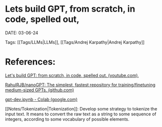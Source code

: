
# Lets build GPT, from scratch, in code, spelled out,


DATE:  03-06-24


Tags: [[Tags/LLMs|LLMs]],  [[Tags/Andrej Karpathy|Andrej Karpathy]]

# References:

[Let's build GPT: from scratch, in code, spelled out. (youtube.com)](https://www.youtube.com/watch?v=kCc8FmEb1nY), 

[RahulRJB/nanoGPT: The simplest, fastest repository for training/finetuning medium-sized GPTs. (github.com)](https://github.com/RahulRJB/nanoGPT)

[gpt-dev.ipynb - Colab (google.com)](https://colab.research.google.com/drive/1pv0D5JJDlTopgkihnnB4FCOeoJCtgzkr?authuser=1#scrollTo=Q3k1Czf7LuA9)




[[Notes/Tokenization|Tokenization]]:  Develop some strategy to tokenize the input text. It means to convert the raw text as a string to some sequence of integers, according to some vocabulary of possible elements.








